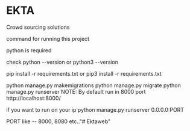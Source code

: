 # EKTA
Crowd sourcing solutions


command for running this project

python is required

check python --version or python3 --version

pip install -r requirements.txt or pip3 install -r requirements.txt

python manage.py makemigrations
python manage.py migrate
python manage.py runserver
NOTE: By default run in 8000 port
http://localhost:8000/

if you want to run on your ip
python manage.py runserver 0.0.0.0:PORT

PORT like -- 8000, 8080 etc.."# Ektaweb" 
